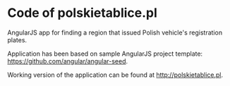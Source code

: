 Code of polskietablice.pl
===================

AngularJS app for finding a region that issued Polish vehicle's registration plates.

Application has been based on sample AngularJS project template: https://github.com/angular/angular-seed.

Working version of the application can be found at http://polskietablice.pl.
